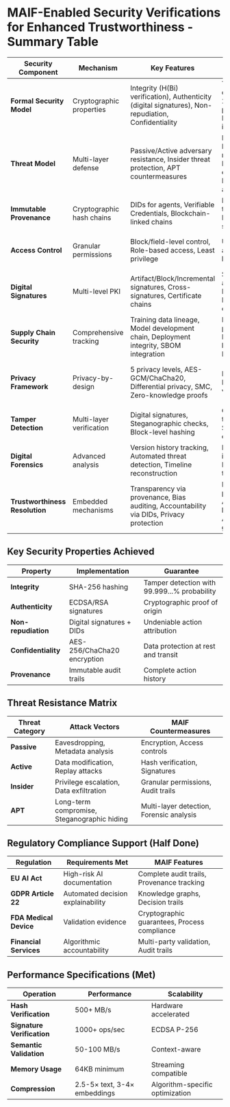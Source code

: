 # MAIF-Enabled Security Verifications for Enhanced Trustworthiness - Summary Table

| **Security Component** | **Mechanism** | **Key Features** | **Threat Resistance** | **Benefits** |
|------------------------|---------------|------------------|----------------------|--------------|
| **Formal Security Model** | Cryptographic properties | Integrity (H(Bi) verification), Authenticity (digital signatures), Non-repudiation, Confidentiality | Tamper detection (1-2^-256 probability), Provenance integrity | Mathematical security guarantees |
| **Threat Model** | Multi-layer defense | Passive/Active adversary resistance, Insider threat protection, APT countermeasures | Eavesdropping, Data modification, Privilege escalation, Long-term attacks | Comprehensive threat coverage |
| **Immutable Provenance** | Cryptographic hash chains | DIDs for agents, Verifiable Credentials, Blockchain-linked chains | Retroactive tampering, Identity spoofing | Self-auditing ledger, Complete traceability |
| **Access Control** | Granular permissions | Block/field-level control, Role-based access, Least privilege | Unauthorized access, Data leaks | Fine-grained security, Regulatory compliance |
| **Digital Signatures** | Multi-level PKI | Artifact/Block/Incremental signatures, Cross-signatures, Certificate chains | Supply chain attacks, Backdoors, Dependency confusion | End-to-end trust, Regulatory compliance |
| **Supply Chain Security** | Comprehensive tracking | Training data lineage, Model development chain, Deployment integrity, SBOM integration | Data poisoning, Model backdoors, Insider threats | Complete visibility, Attack prevention |
| **Privacy Framework** | Privacy-by-design | 5 privacy levels, AES-GCM/ChaCha20, Differential privacy, SMC, Zero-knowledge proofs | Data exposure, Privacy violations | Enterprise-grade protection, Regulatory compliance |
| **Tamper Detection** | Multi-layer verification | Digital signatures, Steganographic checks, Block-level hashing | Overt/Covert tampering, Signature compromise | Self-defending artifacts, Immediate detection |
| **Digital Forensics** | Advanced analysis | Version history tracking, Automated threat detection, Timeline reconstruction | Incident investigation, Evidence tampering | Legal admissibility, Compliance support |
| **Trustworthiness Resolution** | Embedded mechanisms | Transparency via provenance, Bias auditing, Accountability via DIDs, Privacy protection | Black box problem, Algorithmic bias, Accountability gaps | Inherent trustworthiness, Regulatory acceptance |

## Key Security Properties Achieved

| **Property** | **Implementation** | **Guarantee** |
|--------------|-------------------|---------------|
| **Integrity** | SHA-256 hashing | Tamper detection with 99.999...% probability |
| **Authenticity** | ECDSA/RSA signatures | Cryptographic proof of origin |
| **Non-repudiation** | Digital signatures + DIDs | Undeniable action attribution |
| **Confidentiality** | AES-256/ChaCha20 encryption | Data protection at rest and transit |
| **Provenance** | Immutable audit trails | Complete action history |

## Threat Resistance Matrix

| **Threat Category** | **Attack Vectors** | **MAIF Countermeasures** |
|--------------------|--------------------|--------------------------|
| **Passive** | Eavesdropping, Metadata analysis | Encryption, Access controls |
| **Active** | Data modification, Replay attacks | Hash verification, Signatures |
| **Insider** | Privilege escalation, Data exfiltration | Granular permissions, Audit trails |
| **APT** | Long-term compromise, Steganographic hiding | Multi-layer detection, Forensic analysis |

## Regulatory Compliance Support (Half Done)

| **Regulation** | **Requirements Met** | **MAIF Features** |
|----------------|---------------------|-------------------|
| **EU AI Act** | High-risk AI documentation | Complete audit trails, Provenance tracking |
| **GDPR Article 22** | Automated decision explainability | Knowledge graphs, Decision trails |
| **FDA Medical Device** | Validation evidence | Cryptographic guarantees, Process compliance |
| **Financial Services** | Algorithmic accountability | Multi-party validation, Audit trails |

## Performance Specifications (Met)

| **Operation** | **Performance** | **Scalability** |
|---------------|----------------|-----------------|
| **Hash Verification** | 500+ MB/s | Hardware accelerated |
| **Signature Verification** | 1000+ ops/sec | ECDSA P-256 |
| **Semantic Validation** | 50-100 MB/s | Context-aware |
| **Memory Usage** | 64KB minimum | Streaming compatible |
| **Compression** | 2.5-5× text, 3-4× embeddings | Algorithm-specific optimization |
